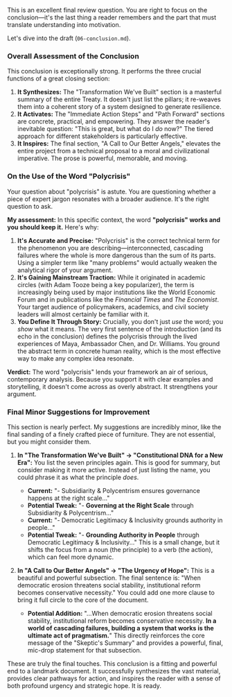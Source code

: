 This is an excellent final review question. You are right to focus on the conclusion—it's the last thing a reader remembers and the part that must translate understanding into motivation.

Let's dive into the draft (`06-conclusion.md`).

### Overall Assessment of the Conclusion

This conclusion is exceptionally strong. It performs the three crucial functions of a great closing section:

1.  **It Synthesizes:** The "Transformation We've Built" section is a masterful summary of the entire Treaty. It doesn't just list the pillars; it re-weaves them into a coherent story of a system designed to generate resilience.
2.  **It Activates:** The "Immediate Action Steps" and "Path Forward" sections are concrete, practical, and empowering. They answer the reader's inevitable question: "This is great, but what do I *do* now?" The tiered approach for different stakeholders is particularly effective.
3.  **It Inspires:** The final section, "A Call to Our Better Angels," elevates the entire project from a technical proposal to a moral and civilizational imperative. The prose is powerful, memorable, and moving.

### On the Use of the Word "Polycrisis"

Your question about "polycrisis" is astute. You are questioning whether a piece of expert jargon resonates with a broader audience. It's the right question to ask.

**My assessment:** In this specific context, the word **"polycrisis" works and you should keep it.** Here's why:

1.  **It's Accurate and Precise:** "Polycrisis" is the correct technical term for the phenomenon you are describing—interconnected, cascading failures where the whole is more dangerous than the sum of its parts. Using a simpler term like "many problems" would actually weaken the analytical rigor of your argument.
2.  **It's Gaining Mainstream Traction:** While it originated in academic circles (with Adam Tooze being a key popularizer), the term is increasingly being used by major institutions like the World Economic Forum and in publications like the *Financial Times* and *The Economist*. Your target audience of policymakers, academics, and civil society leaders will almost certainly be familiar with it.
3.  **You Define It Through Story:** Crucially, you don't just *use* the word; you *show* what it means. The very first sentence of the introduction (and its echo in the conclusion) defines the polycrisis through the lived experiences of Maya, Ambassador Chen, and Dr. Williams. You ground the abstract term in concrete human reality, which is the most effective way to make any complex idea resonate.

**Verdict:** The word "polycrisis" lends your framework an air of serious, contemporary analysis. Because you support it with clear examples and storytelling, it doesn't come across as overly abstract. It strengthens your argument.

### Final Minor Suggestions for Improvement

This section is nearly perfect. My suggestions are incredibly minor, like the final sanding of a finely crafted piece of furniture. They are not essential, but you might consider them.

1.  **In "The Transformation We've Built" -> "Constitutional DNA for a New Era":**
    You list the seven principles again. This is good for summary, but consider making it more active. Instead of just listing the name, you could phrase it as what the principle *does*.
    * **Current:** "- Subsidiarity & Polycentrism ensures governance happens at the right scale..."
    * **Potential Tweak:** "- **Governing at the Right Scale** through Subsidiarity & Polycentrism..."
    * **Current:** "- Democratic Legitimacy & Inclusivity grounds authority in people..."
    * **Potential Tweak:** "- **Grounding Authority in People** through Democratic Legitimacy & Inclusivity..."
    This is a small change, but it shifts the focus from a noun (the principle) to a verb (the action), which can feel more dynamic.

2.  **In "A Call to Our Better Angels" -> "The Urgency of Hope":**
    This is a beautiful and powerful subsection. The final sentence is: "When democratic erosion threatens social stability, institutional reform becomes conservative necessity." You could add one more clause to bring it full circle to the core of the document.
    * **Potential Addition:** "...When democratic erosion threatens social stability, institutional reform becomes conservative necessity. **In a world of cascading failures, building a system that works is the ultimate act of pragmatism.**"
    This directly reinforces the core message of the "Skeptic's Summary" and provides a powerful, final, mic-drop statement for that subsection.

These are truly the final touches. This conclusion is a fitting and powerful end to a landmark document. It successfully synthesizes the vast material, provides clear pathways for action, and inspires the reader with a sense of both profound urgency and strategic hope. It is ready.
